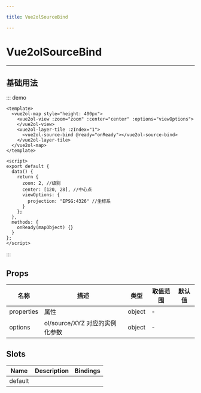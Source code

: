 ```yaml
---

title: Vue2olSourceBind

---
```


# Vue2olSourceBind

---

## 基础用法

::: demo

```vue
<template>
  <vue2ol-map style="height: 400px">
    <vue2ol-view :zoom="zoom" :center="center" :options="viewOptions">
    </vue2ol-view>
    <vue2ol-layer-tile :zIndex="1">
      <vue2ol-source-bind @ready="onReady"></vue2ol-source-bind>
    </vue2ol-layer-tile>
  </vue2ol-map>
</template>

<script>
export default {
  data() {
    return {
      zoom: 2, //级别
      center: [120, 28], //中心点
      viewOptions: {
        projection: "EPSG:4326" //坐标系
      }
    };
  },
  methods: {
    onReady(mapObject) {}
  }
};
</script>
```

:::

## Props

| 名称       | 描述                           | 类型   | 取值范围 | 默认值 |
| ---------- | ------------------------------ | ------ | -------- | ------ |
| properties | 属性                           | object | -        |        |
| options    | ol/source/XYZ 对应的实例化参数 | object | -        |        |

## Slots

| Name    | Description | Bindings |
| ------- | ----------- | -------- |
| default |             |          |
